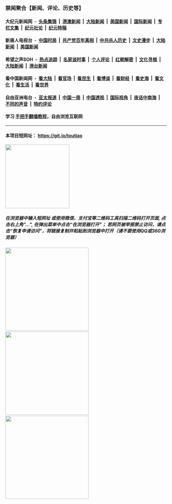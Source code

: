 ### 禁闻聚合【新闻、评论、历史等】

#### 大纪元新闻网 &nbsp;-&nbsp; [头条集锦](indexes/E头条集锦.md?t=02120411) &nbsp;|&nbsp; [港澳新闻](indexes/E港澳新闻.md?t=02120411)  &nbsp;|&nbsp; [大陆新闻](indexes/E大陆新闻.md?t=02120411) &nbsp;|&nbsp; [美国新闻](indexes/E美国新闻.md?t=02120411) &nbsp;|&nbsp; [国际新闻](indexes/E国际新闻.md?t=02120411) &nbsp;|&nbsp; [专栏文集](indexes/E专栏文集.md?t=02120411) &nbsp;|&nbsp; [纪元社论](indexes/E纪元社论.md?t=02120411) &nbsp;|&nbsp; [纪元特稿](indexes/E纪元特稿.md?t=02120411) 

#### 新唐人电视台 &nbsp;-&nbsp; [中国时局](indexes/N中国时局.md?t=02120411) &nbsp;|&nbsp; [共产党百年真相](indexes/N共产党百年真相.md?t=02120411) &nbsp;|&nbsp; [中共杀人历史](indexes/N中共杀人历史.md?t=02120411) &nbsp;|&nbsp; [文史漫步](indexes/N文史漫步.md?t=02120411) &nbsp;|&nbsp; [大陆新闻](indexes/N大陆新闻.md?t=02120411) &nbsp;|&nbsp; [美国新闻](indexes/N美国新闻.md?t=02120411)

#### 希望之声SOH &nbsp;-&nbsp; [热点追踪](indexes/H热点追踪.md?t=02120411) &nbsp;|&nbsp; [名家谈时事](indexes/H名家谈时事.md?t=02120411) &nbsp;|&nbsp; [个人评论](indexes/H个人评论.md?t=02120411)  &nbsp;|&nbsp; [红朝解密](indexes/H红朝解密.md?t=02120411) &nbsp;|&nbsp; [文化寻根](indexes/H文化寻根.md?t=02120411) &nbsp;|&nbsp; [大陆新闻](indexes/H大陆新闻.md?t=02120411) &nbsp;|&nbsp; [港台新闻](indexes/H港台新闻.md?t=02120411)

#### 看中国新闻网 &nbsp;-&nbsp; [看大陆](indexes/S看大陆.md?t=02120411) &nbsp;|&nbsp; [看官场](indexes/S看官场.md?t=02120411) &nbsp;|&nbsp; [看民生](indexes/S看民生.md?t=02120411)  &nbsp;|&nbsp; [看博谈](indexes/S看博谈.md?t=02120411) &nbsp;|&nbsp; [看财经](indexes/S看财经.md?t=02120411) &nbsp;|&nbsp; [看史海](indexes/S看史海.md?t=02120411) &nbsp;|&nbsp; [看文化](indexes/S看文化.md?t=02120411) &nbsp;|&nbsp; [看生活](indexes/S看生活.md?t=02120411) &nbsp;|&nbsp; [看世界](indexes/S看世界.md?t=02120411)

#### 自由亚洲电台 &nbsp;-&nbsp; [亚太报道](indexes/R亚太报道.md?t=02120411) &nbsp;|&nbsp; [中国一周](indexes/R中国一周.md?t=02120411) &nbsp;|&nbsp; [中国透视](indexes/R中国透视.md?t=02120411)  &nbsp;|&nbsp; [国际视角](indexes/R国际视角.md?t=02120411) &nbsp;|&nbsp; [夜话中南海](indexes/R夜话中南海.md?t=02120411) &nbsp;|&nbsp; [不同的声音](indexes/R不同的声音.md?t=02120411) &nbsp;|&nbsp; [特约评论](indexes/R特约评论.md?t=02120411)

#### 学习 [手把手翻墙教程](https://github.com/gfw-breaker/guides/wiki)，自由浏览互联网

----

#### 本项目短网址： https://git.io/toutiao
<img src="https://raw.githubusercontent.com/gfw-breaker/banned-news/master/scripts/img/qr.png" width="200px"/>  

##### 在浏览器中输入短网址 或使用微信、支付宝等二维码工具扫描二维码打开页面, 点击右上角"...", 在弹出菜单中点击“在浏览器打开”； 若网页被举报禁止访问，请点击“恢复申请访问”，将链接复制并粘贴到浏览器中打开（请不要使用QQ或360浏览器）

<img src="https://raw.githubusercontent.com/gfw-breaker/banned-news/master/scripts/img/1.png" width="260px"/> &nbsp; <img src="https://raw.githubusercontent.com/gfw-breaker/banned-news/master/scripts/img/2.png" width="260px"/> &nbsp; <img src="https://raw.githubusercontent.com/gfw-breaker/banned-news/master/scripts/img/3.png" width="260px"/>
